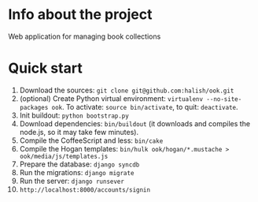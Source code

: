 Info about the project
======================

Web application for managing book collections

Quick start
===========

1. Download the sources: `git clone git@github.com:halish/ook.git`
2. (optional) Create Python virtual environment: `virtualenv --no-site-packages ook`. To activate: `source bin/activate`, to quit: `deactivate`.
3. Init buildout: `python bootstrap.py`
4. Download dependencies: `bin/buildout` (it downloads and compiles the node.js, so it may take few minutes).
5. Compile the CoffeeScript and less: `bin/cake`
6. Compile the Hogan templates: `bin/hulk ook/hogan/*.mustache > ook/media/js/templates.js`
7. Prepare the database: `django syncdb`
8. Run the migrations: `django migrate`
9. Run the server: `django runsever`
10. `http://localhost:8000/accounts/signin`
